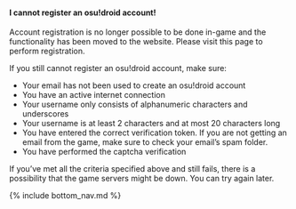 #### I cannot register an osu!droid account!

Account registration is no longer possible to be done in-game and the functionality has been moved to the website. Please visit this page to perform registration.

If you still cannot register an osu!droid account, make sure:
- Your email has not been used to create an osu!droid account
- You have an active internet connection
- Your username only consists of alphanumeric characters and underscores
- Your username is at least 2 characters and at most 20 characters long
- You have entered the correct verification token. If you are not getting an email from the game, make sure to check your email’s spam folder.
- You have performed the captcha verification

If you’ve met all the criteria specified above and still fails, there is a possibility that the game servers might be down. You can try again later.

<!-- Don't touch this part thank you -->
{% include bottom_nav.md %}